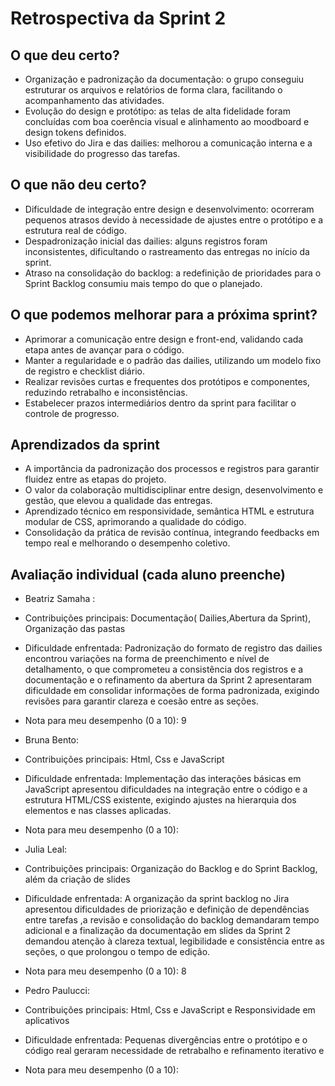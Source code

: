 # Retrospectiva da Sprint 2

## O que deu certo?
- Organização e padronização da documentação: o grupo conseguiu estruturar os arquivos e relatórios de forma clara, facilitando o acompanhamento das atividades.
- Evolução do design e protótipo: as telas de alta fidelidade foram concluídas com boa coerência visual e alinhamento ao moodboard e design tokens definidos.
- Uso efetivo do Jira e das dailies: melhorou a comunicação interna e a visibilidade do progresso das tarefas.

## O que não deu certo?
- Dificuldade de integração entre design e desenvolvimento: ocorreram pequenos atrasos devido à necessidade de ajustes entre o protótipo e a estrutura real de código.
- Despadronização inicial das dailies: alguns registros foram inconsistentes, dificultando o rastreamento das entregas no início da sprint.
- Atraso na consolidação do backlog: a redefinição de prioridades para o Sprint Backlog consumiu mais tempo do que o planejado.
  
## O que podemos melhorar para a próxima sprint?
- Aprimorar a comunicação entre design e front-end, validando cada etapa antes de avançar para o código.
- Manter a regularidade e o padrão das dailies, utilizando um modelo fixo de registro e checklist diário.
- Realizar revisões curtas e frequentes dos protótipos e componentes, reduzindo retrabalho e inconsistências.
- Estabelecer prazos intermediários dentro da sprint para facilitar o controle de progresso.

## Aprendizados da sprint
- A importância da padronização dos processos e registros para garantir fluidez entre as etapas do projeto.
- O valor da colaboração multidisciplinar entre design, desenvolvimento e gestão, que elevou a qualidade das entregas.
- Aprendizado técnico em responsividade, semântica HTML e estrutura modular de CSS, aprimorando a qualidade do código.
- Consolidação da prática de revisão contínua, integrando feedbacks em tempo real e melhorando o desempenho coletivo.

## Avaliação individual (cada aluno preenche)

- Beatriz Samaha :
- Contribuições principais: Documentação( Dailies,Abertura da Sprint), Organização das pastas
- Dificuldade enfrentada: Padronização do formato de registro das dailies encontrou variações na forma de preenchimento e nível de detalhamento, o que comprometeu a consistência dos registros e a documentação e o refinamento da abertura da Sprint 2 apresentaram dificuldade em consolidar informações de forma padronizada, exigindo revisões para garantir clareza e coesão entre as seções.
- Nota para meu desempenho (0 a 10): 9

- Bruna Bento:
- Contribuições principais: Html, Css e JavaScript
- Dificuldade enfrentada: Implementação das interações básicas em JavaScript apresentou dificuldades na integração entre o código e a estrutura HTML/CSS existente, exigindo ajustes na hierarquia dos elementos e nas classes aplicadas.
- Nota para meu desempenho (0 a 10):



- Julia Leal:
- Contribuições principais: Organização do Backlog e do Sprint Backlog, além da criação de slides
- Dificuldade enfrentada: A organização da sprint backlog no Jira apresentou dificuldades de priorização e definição de dependências entre tarefas ,a revisão e consolidação do backlog demandaram tempo adicional e a finalização da documentação em slides da Sprint 2 demandou atenção à clareza textual, legibilidade e consistência entre as seções, o que prolongou o tempo de edição.
- Nota para meu desempenho (0 a 10): 8 



- Pedro Paulucci:
- Contribuições principais: Html, Css e JavaScript e Responsividade em aplicativos
- Dificuldade enfrentada: Pequenas divergências entre o protótipo e o código real geraram necessidade de retrabalho e refinamento iterativo e
- Nota para meu desempenho (0 a 10): 